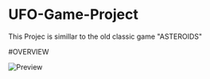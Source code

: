 # UFO-Game-Project
 This Projec is simillar to the old classic game "ASTEROIDS"

#OVERVIEW

![Preview](https://user-images.githubusercontent.com/83497932/117460920-d6cdb180-af6e-11eb-9d47-618cecbd4796.png)

